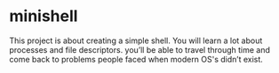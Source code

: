 # minishell
This project is about creating a simple shell. You will learn a lot about processes and file descriptors. you’ll be able to travel through time and come back to problems people faced when modern OS's didn’t exist.
